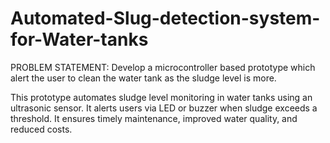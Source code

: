 # Automated-Slug-detection-system-for-Water-tanks
PROBLEM STATEMENT:
Develop a microcontroller based prototype which alert the user 
to clean the water tank as the sludge level is more.


This prototype automates sludge level monitoring in water tanks using an ultrasonic sensor. It alerts users via LED or buzzer when sludge exceeds a threshold.
It ensures timely maintenance, improved water quality, and reduced costs.

